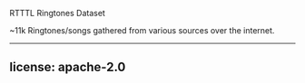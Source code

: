 RTTTL Ringtones Dataset

~11k Ringtones/songs gathered from various sources over the internet.

---
license: apache-2.0
---
